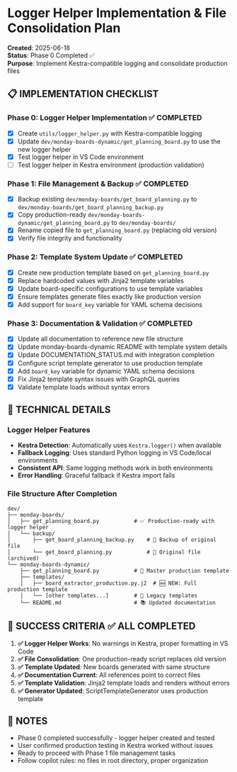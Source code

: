 # Logger Helper Implementation & File Consolidation Plan

**Created**: 2025-06-18  
**Status**: Phase 0 Completed ✅  
**Purpose**: Implement Kestra-compatible logging and consolidate production files

## 📋 **IMPLEMENTATION CHECKLIST**

### **Phase 0: Logger Helper Implementation** ✅ COMPLETED
- [x] Create `utils/logger_helper.py` with Kestra-compatible logging
- [x] Update `dev/monday-boards-dynamic/get_planning_board.py` to use the new logger helper
- [x] Test logger helper in VS Code environment
- [ ] Test logger helper in Kestra environment (production validation)

### **Phase 1: File Management & Backup** ✅ COMPLETED
- [x] Backup existing `dev/monday-boards/get_board_planning.py` to `dev/monday-boards/get_board_planning_backup.py`
- [x] Copy production-ready `dev/monday-boards-dynamic/get_planning_board.py` to `dev/monday-boards/`
- [x] Rename copied file to `get_planning_board.py` (replacing old version)
- [x] Verify file integrity and functionality

### **Phase 2: Template System Update** ✅ COMPLETED  
- [x] Create new production template based on `get_planning_board.py`
- [x] Replace hardcoded values with Jinja2 template variables
- [x] Update board-specific configurations to use template variables
- [x] Ensure templates generate files exactly like production version
- [x] Add support for `board_key` variable for YAML schema decisions

### **Phase 3: Documentation & Validation** ✅ COMPLETED
- [x] Update all documentation to reference new file structure
- [x] Update monday-boards-dynamic README with template system details
- [x] Update DOCUMENTATION_STATUS.md with integration completion
- [x] Configure script template generator to use production template
- [x] Add `board_key` variable for dynamic YAML schema decisions
- [x] Fix Jinja2 template syntax issues with GraphQL queries
- [x] Validate template loads without syntax errors

## 🔧 **TECHNICAL DETAILS**

### Logger Helper Features
- **Kestra Detection**: Automatically uses `Kestra.logger()` when available
- **Fallback Logging**: Uses standard Python logging in VS Code/local environments
- **Consistent API**: Same logging methods work in both environments
- **Error Handling**: Graceful fallback if Kestra import fails

### File Structure After Completion
```
dev/
├── monday-boards/
│   ├── get_planning_board.py           # ✅ Production-ready with logger helper
│   └── backup/
│       ├── get_board_planning_backup.py    # 📁 Backup of original file
│       └── get_board_planning.py           # 📁 Original file (archived)
└── monday-boards-dynamic/
    ├── get_planning_board.py           # 🚀 Master production template
    ├── templates/
    │   ├── board_extractor_production.py.j2  # 🆕 NEW: Full production template
    │   └── [other templates...]        # 📜 Legacy templates
    └── README.md                       # 📚 Updated documentation
```

## 🎯 **SUCCESS CRITERIA** ✅ ALL COMPLETED

1. **✅ Logger Helper Works**: No warnings in Kestra, proper formatting in VS Code
2. **✅ File Consolidation**: One production-ready script replaces old version
3. **✅ Template Updated**: New boards generated with same structure
4. **✅ Documentation Current**: All references point to correct files
5. **✅ Template Validation**: Jinja2 template loads and renders without errors
6. **✅ Generator Updated**: ScriptTemplateGenerator uses production template

## 📝 **NOTES**

- Phase 0 completed successfully - logger helper created and tested
- User confirmed production testing in Kestra worked without issues
- Ready to proceed with Phase 1 file management tasks
- Follow copilot rules: no files in root directory, proper organization
